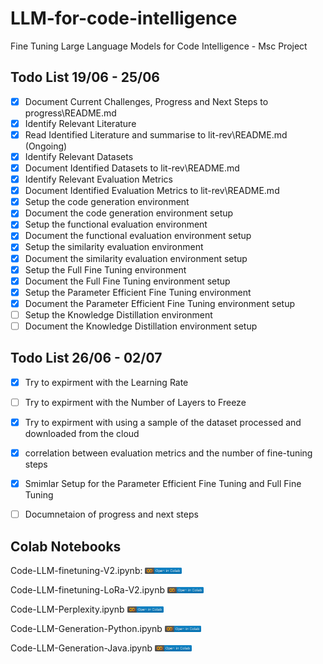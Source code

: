 # LLM-for-code-intelligence
Fine Tuning Large Language Models for Code Intelligence - Msc Project

## Todo List 19/06 - 25/06
- [x] Document Current Challenges, Progress and Next Steps to progress\README.md
- [x] Identify Relevant Literature
- [x] Read Identified Literature and summarise to lit-rev\README.md (Ongoing)
- [x] Identify Relevant Datasets
- [x] Document Identified Datasets to lit-rev\README.md
- [x] Identify Relevant Evaluation Metrics
- [x] Document Identified Evaluation Metrics to lit-rev\README.md
- [x] Setup the code generation environment
- [x] Document the code generation environment setup
- [x] Setup the functional evaluation environment
- [x] Document the functional evaluation environment setup
- [x] Setup the similarity evaluation environment
- [x] Document the similarity evaluation environment setup
- [x] Setup the Full Fine Tuning environment
- [x] Document the Full Fine Tuning environment setup
- [x] Setup the Parameter Efficient Fine Tuning environment
- [x] Document the Parameter Efficient Fine Tuning environment setup
- [ ] Setup the Knowledge Distillation environment
- [ ] Document the Knowledge Distillation environment setup

## Todo List 26/06 - 02/07
- [x] Try to expirment with the Learning Rate
- [ ] Try to expirment with the Number of Layers to Freeze
- [x] Try to expirment with using a sample of the dataset processed and downloaded from the cloud
- [x] correlation between evaluation metrics and the number of fine-tuning steps
- [x] Smimlar Setup for the Parameter Efficient Fine Tuning and Full Fine Tuning
- [ ] Documnetaion of progress and next steps


## Colab Notebooks
Code-LLM-finetuning-V2.ipynb: <a href="https://colab.research.google.com/drive/1BuRz-HBFCjxpmJfMg7QedbfNDXPl7Kap?usp=sharing"><img src="assets/colab-badge.svg" height=10></a>  

Code-LLM-finetuning-LoRa-V2.ipynb <a href="https://colab.research.google.com/drive/1iWzsUeih_ObBJwmOkuD5D9Wm72eiRbQV?usp=sharing"><img src="assets/colab-badge.svg" height=10></a>  


Code-LLM-Perplexity.ipynb <a href="https://colab.research.google.com/drive/105aYjjovxfWKRifK5uzDfoQ2ZrTykoa4?usp=sharing"><img src="assets/colab-badge.svg" height=10></a>  


Code-LLM-Generation-Python.ipynb <a href="https://colab.research.google.com/drive/1gQ2GOwz40tNqF8UDakGsiZngJVt21DHI?usp=sharing"><img src="assets/colab-badge.svg" height=10></a>  


Code-LLM-Generation-Java.ipynb <a href="https://colab.research.google.com/drive/13ocCjQwO0-hwkEt1xWNzRVFkfzMBn459?usp=sharing"><img src="assets/colab-badge.svg" height=10></a>  



